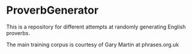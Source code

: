 # ProverbGenerator
This is a repository for different attempts at randomly generating English proverbs.

The main training corpus is courtesy of Gary Martin at phrases.org.uk
